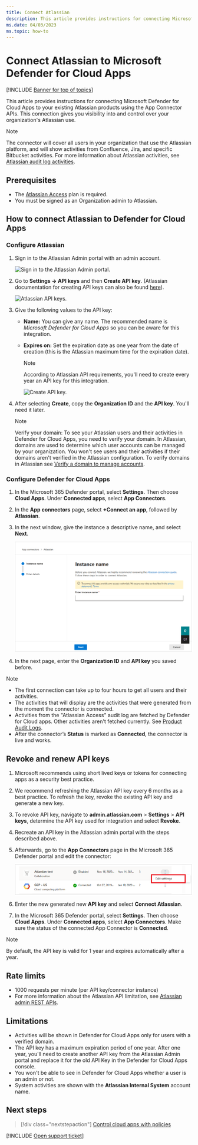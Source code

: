 ```yaml
---
title: Connect Atlassian
description: This article provides instructions for connecting Microsoft Defender for Cloud Apps to your existing Atlassian products using the App Connector APIs. 
ms.date: 04/03/2023
ms.topic: how-to
---
```

# Connect Atlassian to Microsoft Defender for Cloud Apps

[!INCLUDE [Banner for top of topics](includes/banner.md)]

This article provides instructions for connecting Microsoft Defender for Cloud Apps to your existing Atlassian products using the App Connector APIs. This connection gives you visibility into and control over your organization's Atlassian use.

>[!NOTE]
>The connector will cover all users in your organization that use the Atlassian platform, and will show activities from Confluence, Jira, and specific Bitbucket activities. For more information about Atlassian activities, see [Atlassian audit log activities](https://support.atlassian.com/security-and-access-policies/docs/track-organization-activities-from-the-audit-log/#Auditlogging-Accessauditlogactivities).

## Prerequisites

- The [Atlassian Access](https://www.atlassian.com/software/access#about-atlassian-access) plan is required.
- You must be signed as an Organization admin to Atlassian.

## How to connect Atlassian to Defender for Cloud Apps

### Configure Atlassian

1. Sign in to the Atlassian Admin portal with an admin account.

    ![Sign in to the  Atlassian Admin portal.](media/atlassian-sign-in.png)

1. Go to **Settings -> API keys** and then **Create API key**. (Atlassian documentation for creating API keys can also be found [here](https://support.atlassian.com/organization-administration/docs/manage-an-organization-with-the-admin-apis/)).

    ![Atlassian API keys.](media/atlassian-api-keys.png)

1. Give the following values to the API key:

    - **Name:** You can give any name. The recommended name is *Microsoft Defender for Cloud Apps* so you can be aware for this integration.
    - **Expires on:** Set the expiration date as one year from the date of creation (this is the Atlassian maximum time for the expiration date).

        >[!NOTE]
        >According to Atlassian API requirements, you'll need to create every year an API key for this integration.

        ![Create API key.](media/atlassian-create-api-key.png)

1. After selecting **Create**, copy the **Organization ID** and the **API key**. You'll need it later.

    >[!NOTE]
    >Verify your domain: To see your Atlassian users and their activities in Defender for Cloud Apps, you need to verify your domain. In Atlassian, domains are used to     determine which user accounts can be managed by your organization. You won't see users and their activities if their domains aren't verified in the Atlassian configuration.
    >To verify domains in Atlassian see [Verify a domain to manage accounts](https://support.atlassian.com/user-management/docs/verify-a-domain-to-manage-accounts/).

### Configure Defender for Cloud Apps

1. In the Microsoft 365 Defender portal, select **Settings**. Then choose **Cloud Apps**. Under **Connected apps**, select **App Connectors**.

1. In the **App connectors** page, select **+Connect an app**, followed by **Atlassian**.

1. In the next window, give the instance a descriptive name, and select **Next**.

    ![Connect Atlassian.](media/atlassian-connect.png)

1. In the next page, enter the **Organization ID** and **API key** you saved before.

>[!NOTE]
>
> - The first connection can take up to four hours to get all users and their activities.
> - The activities that will display are the activities that were generated from the moment the connector is connected.
> - Activities from the "Atlassian Access" audit log are fetched by Defender for Cloud apps. Other activities aren't fetched currently. See [Product Audit Logs](https://support.atlassian.com/security-and-access-policies/docs/track-organization-activities-from-the-audit-log/).
> - After the connector’s **Status** is marked as **Connected**, the connector is live and works.

## Revoke and renew API keys

1. Microsoft recommends using short lived keys or tokens for connecting apps as a security best practice.
1. We recommend refreshing the Atlassian API key every 6 months as a best practice. To refresh the key, revoke the existing API key and generate a new key.
1. To revoke API key, navigate to **admin.atlassian.com** > **Settings** > **API keys**, determine the API key used for integration and select **Revoke**.
1. Recreate an API key in the Atlassian admin portal with the steps described above.
1. Afterwards, go to the **App Connectors** page in the Microsoft 365 Defender portal and edit the connector:

    ![Edit connector.](media/atlassian-edit-connector.png)

1. Enter the new generated new **API key** and select **Connect Atlassian**.
1. In the Microsoft 365 Defender portal, select **Settings**. Then choose **Cloud Apps**. Under **Connected apps**, select **App Connectors**. Make sure the status of the connected App Connector is **Connected**.

>[!NOTE]
>
> By default, the API key is valid for 1 year and expires automatically after a year.

## Rate limits

- 1000 requests per minute (per API key/connector instance)
- For more information about the Atlassian API limitation, see [Atlassian admin REST APIs](https://developer.atlassian.com/cloud/admin/about/#about-the-cloud-admin-rest-apis).

## Limitations

- Activities will be shown in Defender for Cloud Apps only for users with a verified domain.
- The API key has a maximum expiration period of one year. After one year, you'll need to create another API key from the Atlassian Admin portal and replace it for the old API Key in the Defender for Cloud Apps console.
- You won't be able to see in Defender for Cloud Apps whether a user is an admin or not.
- System activities are shown with the **Atlassian Internal System** account name.

## Next steps

> [!div class="nextstepaction"]
> [Control cloud apps with policies](control-cloud-apps-with-policies.md)

[!INCLUDE [Open support ticket](includes/support.md)]
